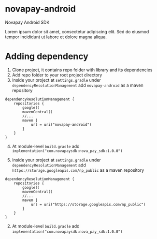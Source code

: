 novapay-android
=======

Novapay Android SDK

Lorem ipsum dolor sit amet, consectetur adipiscing elit. Sed do eiusmod tempor incididunt ut labore et dolore magna aliqua.

Adding dependency
=======
1. Clone project, it contains repo folder with library and its dependencies
2. Add repo folder to your root project directory
3. Inside your project at `settings.gradle` under `dependencyResolutionManagement` add `novapay-android` as a maven repository
```
dependencyResolutionManagement {
    repositories {
        google()
        mavenCentral()
        //...
        maven {
            url = uri("novapay-android")
        }
    }
}
```
4. At module-level `build.gradle` add `implementation("com.novapaysdk:nova_pay_sdk:1.0.0")`



1. Inside your project at `settings.gradle` under `dependencyResolutionManagement` add `https://storage.googleapis.com/np_public` as a maven repository
```
dependencyResolutionManagement {
    repositories {
        google()
        mavenCentral()
        //...
        maven {
            url = uri("https://storage.googleapis.com/np_public")
        }
    }
}
```
2. At module-level `build.gradle` add `implementation("com.novapaysdk:nova_pay_sdk:1.0.0")`